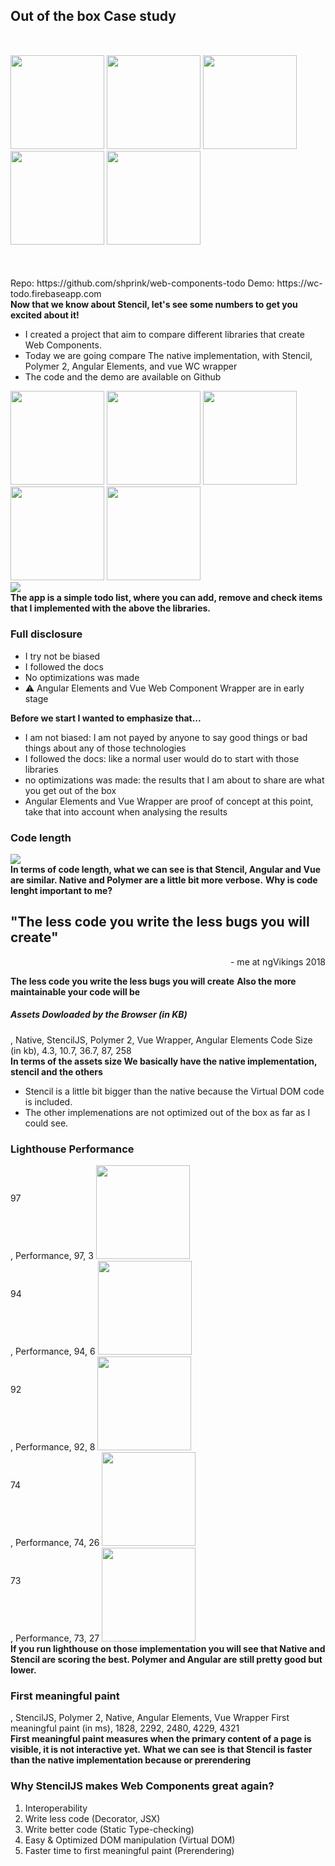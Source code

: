 <section>
    <h2>Out of the box Case study</h2>
    <div style="margin: 50px 0;">
    <img src="../../img/web_component-logo.png" height="150" class="img-plain"/>
    <img src="../../img/stencil-logo.png" height="150" class="img-plain"/>
    <img src="../../img/polymer-logo.png" height="150" class="img-plain"/>
    <img src="../../img/angular-logo.png" height="150" class="img-plain"/>
    <img src="../../img/vue-logo.png" height="150" class="img-plain"/>
    </div>
    Repo: https://github.com/shprink/web-components-todo
    Demo: https://wc-todo.firebaseapp.com
    <aside class="notes">
        <b>Now that we know about Stencil, let's see some numbers to get you excited about it! </b>
        <ul>
            <li>I created a project that aim to compare different libraries that create Web Components. </li>
            <li>Today we are going compare The native implementation, with Stencil, Polymer 2, Angular Elements, and vue WC wrapper</li>
            <li>The code and the demo are available on Github</li>
        </ul>
    </aside>
</section>

<section>
    <div style="margin: 0 0;">
    <img src="../../img/web_component-logo.png" height="150" class="img-plain"/>
    <img src="../../img/stencil-logo.png" height="150" class="img-plain"/>
    <img src="../../img/polymer-logo.png" height="150" class="img-plain"/>
    <img src="../../img/angular-logo.png" height="150" class="img-plain"/>
    <img src="../../img/vue-logo.png" height="150" class="img-plain"/>
    </div>
    <img src="./img/todo.gif" class="img-plain"/>
    <aside class="notes">
        <b>The app is a simple todo list, where you can add, remove and check items that I implemented with the above the libraries.</b>
    </aside>
</section>

<section>
    <h3>Full disclosure</h3>
    <ul>
         <li class="fragment">I try not be biased</li>
         <li class="fragment">I followed the docs</li>
         <li class="fragment">No optimizations was made</li>
         <li class="fragment">⚠️ Angular Elements and Vue Web Component Wrapper are in early stage</li>
    </ul>
    <aside class="notes">
        <b>Before we start I wanted to emphasize that...</b>
        <ul>
            <li>I am not biased: I am not payed by anyone to say good things or bad things about any of those technologies</li>
            <li>I followed the docs: like a normal user would do to start with those libraries</li>
            <li>no optimizations was made: the results that I am about to share are what you get out of the box</li>
            <li>Angular Elements and Vue Wrapper are proof of concept at this point, take that into account when analysing the results</li>
        </ul>
    </aside>
</section>

<section>
    <h3>Code length</h3>
    <img src="./img/stencil_vs_wc.png" class="img-plain"/>
    <aside class="notes">
        <b>In terms of code length, what we can see is that Stencil, Angular and Vue are similar. Native and Polymer are a little bit more verbose.</b>
        <b>Why is code lenght important to me?</b>
    </aside>
</section>

<section>
    <h2 style="text-transform: initial;">"The less code you write <span style="color: var(--blue)">the less bugs you will create</span>"</h2>
    <p style="text-transform: initial; text-align: right;">- me at ngVikings 2018</p>
    <aside class="notes">
        <b>The less code you write the less bugs you will create</b>
        <b>Also the more maintainable your code will be</b>
    </aside>
</section>

<section>
    <h5>Assets Dowloaded by the Browser (in KB)</h5>
    <canvas data-chart="horizontalBar">
, Native, StencilJS, Polymer 2, Vue Wrapper,  Angular Elements
<!-- This is a comment that will be ignored -->
Code Size (in kb), 4.3, 10.7, 36.7, 87, 258
    <!--
{
    "data": {
        "datasets": [
            {
                "label": "My First Dataset",
                "fill": false,
                "backgroundColor": [
                    "#ef5a25",
                    "white",
                    "#1b7de1",
                    "#39AF78",
                    "#d8002c"
                ],
                "borderColor": [
                    "#f05118",
                    "white",
                    "#1d4b9e",
                    "#39AF78",
                    "#bb0029"
                ],
                "borderWidth": 1
            }
        ]
    },
    "options": {
        "responsive": true,
        "scales": {
            "yAxes": [
                {
                    "stacked": true,
                    "ticks": {
                        "fontSize": 25
                    },
                    "gridLines": {
                        "display": false
                    }
                }
            ],
            "xAxes": [
                {
                    "stacked": false,
                    "ticks": {
                        "beginAtZero": true
                    },
                    "gridLines": {
                        "color": "rgba(255, 255, 255, 0.2)"
                    }
                }
            ]
        },
        "legend": {
            "display": false
        }
    }
}
    -->
    </canvas>
    <aside class="notes">
        <b>In terms of the assets size We basically have the native implementation, stencil and the others</b>
        <ul>
            <li>Stencil is a little bit bigger than the native because the Virtual DOM code is included.</li>
            <li>The other implemenations are not optimized out of the box as far as I could see.</li>
        </ul>
    </aside>
</section>

<section>
    <h3>Lighthouse Performance</h3>
    <div layout="row" layout-align="center start">
        <div flex="20" style="position: relative;">
            <canvas data-chart="doughnut" style="margin: 20px 0">
            ,
            Performance, 97, 3
            <!--
            {
            "data": {
                "datasets": [
                    {
                        "fill": false,
                        "backgroundColor": [
                            "#44b164",
                            "#222"
                        ],
                        "borderColor": [
                            "#44b164",
                            "#222"
                        ],
                        "borderWidth": 1
                    }
                ]
            },
            "options": {
                "responsive": true,
                "legend": {
                    "display": false
                }
            }
            }
            -->
            </canvas>
            <span style="position: absolute; top: 44px; left: 0; right: 0;">97</span>
            <img src="../../img/stencil-logo.png" height="150" class="img-plain"/>
        </div>
        <div flex="20" style="position: relative;">
            <canvas data-chart="doughnut" style="margin: 20px 0">
            ,
            Performance, 94, 6
            <!--
            {
            "data": {
                "datasets": [
                    {
                        "fill": false,
                        "backgroundColor": [
                            "#44b164",
                            "#222"
                        ],
                        "borderColor": [
                            "#44b164",
                            "#222"
                        ],
                        "borderWidth": 1
                    }
                ]
            },
            "options": {
                "responsive": true,
                "legend": {
                    "display": false
                }
            }
            }
            -->
            </canvas>
            <span style="position: absolute; top: 44px; left: 0; right: 0;">94</span>
            <img src="../../img/polymer-logo.png" height="150" class="img-plain"/>
        </div>
        <div flex="20" style="position: relative;">
            <canvas data-chart="doughnut" style="margin: 20px 0">
            ,
            Performance, 92, 8
            <!--
            {
            "data": {
                "datasets": [
                    {
                        "fill": false,
                        "backgroundColor": [
                            "#44b164",
                            "#222"
                        ],
                        "borderColor": [
                            "#44b164",
                            "#222"
                        ],
                        "borderWidth": 1
                    }
                ]
            },
            "options": {
                "responsive": true,
                "legend": {
                    "display": false
                }
            }
            }
            -->
            </canvas>
            <span style="position: absolute; top: 44px; left: 0; right: 0;">92</span>
            <img src="../../img/web_component-logo.png" height="150" class="img-plain"/>
        </div>
        <div flex="20" style="position: relative;">
            <canvas data-chart="doughnut" style="margin: 20px 0">
            ,
            Performance, 74, 26
            <!--
            {
            "data": {
                "datasets": [
                    {
                        "label": "My First Dataset",
                        "fill": false,
                        "backgroundColor": [
                            "#d8b93f",
                            "#222"
                        ],
                        "borderColor": [
                            "#d8b93f",
                            "#222"
                        ],
                        "borderWidth": 1
                    }
                ]
            },
            "options": {
                "responsive": true,
                "legend": {
                    "display": false
                }
            }
            }
            -->
            </canvas>
            <span style="position: absolute; top: 44px; left: 0; right: 0;">74</span>
            <img src="../../img/angular-logo.png" height="150" class="img-plain"/>
        </div>
        <div flex="20" style="position: relative;">
            <canvas data-chart="doughnut" style="margin: 20px 0">
            ,
            Performance, 73, 27
            <!--
            {
            "data": {
                "datasets": [
                    {
                        "label": "My First Dataset",
                        "fill": false,
                        "backgroundColor": [
                            "#d8b93f",
                            "#222"
                        ],
                        "borderColor": [
                            "#d8b93f",
                            "#222"
                        ],
                        "borderWidth": 1
                    }
                ]
            },
            "options": {
                "responsive": true,
                "legend": {
                    "display": false
                }
            }
            }
            -->
            </canvas>
            <span style="position: absolute; top: 44px; left: 0; right: 0;">73</span>
            <img src="../../img/vue-logo.png" height="150" class="img-plain"/>
        </div>
    </div>
    <aside class="notes">
        <b>If you run lighthouse on those implementation you will see that Native and Stencil are scoring the best. Polymer and Angular are still pretty good but lower.</b>
    </aside>
</section>

<section>
    <h3>First meaningful paint</h3>
    <canvas data-chart="horizontalBar">
, StencilJS, Polymer 2, Native, Angular Elements, Vue Wrapper
<!-- This is a comment that will be ignored -->
First meaningful paint (in ms), 1828, 2292, 2480, 4229, 4321
    <!--
{
    "data": {
        "datasets": [
            {
                "label": "My First Dataset",
                "data": [
                    65,
                    59,
                    80,
                    81,
                    56,
                    55,
                    40
                ],
                "fill": false,
                "backgroundColor": [
                    "white",
                    "#1b7de1",
                    "#ef5a25",
                    "#d8002c",
                    "#39AF78"
                ],
                "borderColor": [
                    "white",
                    "#1d4b9e",
                    "#f05118",
                    "#bb0029",
                    "#39AF78"
                ],
                "borderWidth": 1
            }
        ]
    },
    "options": {
        "responsive": true,
        "scales": {
            "yAxes": [
                {
                    "stacked": true,
                    "ticks": {
                        "fontSize": 25
                    },
                    "gridLines": {
                        "display": false
                    }
                }
            ],
            "xAxes": [
                {
                    "stacked": false,
                    "ticks": {
                        "beginAtZero": true
                    },
                    "gridLines": {
                        "color": "rgba(255, 255, 255, 0.2)"
                    }
                }
            ]
        },
        "legend": {
            "display": false
        }
    }
}
    -->
    </canvas>
    <aside class="notes">
        <b>First meaningful paint measures when the primary content of a page is visible, it is not interactive yet.</b>
        <b>What we can see is that Stencil is faster than the native implementation because or prerendering</b>
    </aside>
</section>

<section>
    <h3>Why StencilJS makes Web Components great again?</h3>
    <ol>
        <li><span style="color: var(--blue)">Interoperability</span></li>
        <li><span style="color: var(--blue)">Write less code</span> (Decorator, JSX)</li>
        <li><span style="color: var(--blue)">Write better code</span> (Static Type-checking)</li>
        <li><span style="color: var(--blue)">Easy & Optimized DOM manipulation</span> (Virtual DOM)</li>
        <li><span style="color: var(--blue)">Faster time to first meaningful paint</span> (Prerendering)</li>
        <!-- <li><span style="color: var(--blue)">Better SEO</span> (Prerendering)</li> -->
    </ol>
    <aside class="notes">
        <b></b>
    </aside>
</section>